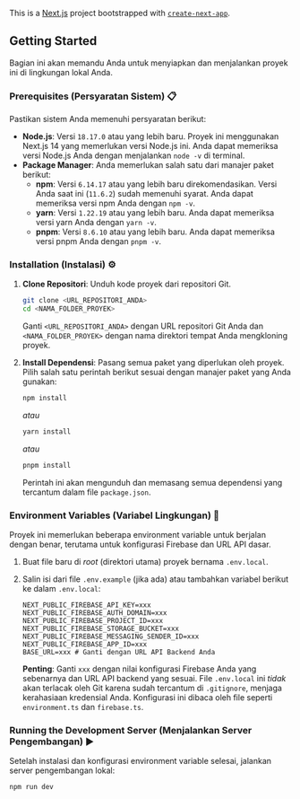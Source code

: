 This is a [Next.js](https://nextjs.org/) project bootstrapped with [`create-next-app`](https://github.com/vercel/next.js/tree/canary/packages/create-next-app).

## Getting Started

Bagian ini akan memandu Anda untuk menyiapkan dan menjalankan proyek ini di lingkungan lokal Anda.

### Prerequisites (Persyaratan Sistem) 📋

Pastikan sistem Anda memenuhi persyaratan berikut:

- **Node.js**: Versi `18.17.0` atau yang lebih baru. Proyek ini menggunakan Next.js 14 yang memerlukan versi Node.js ini. Anda dapat memeriksa versi Node.js Anda dengan menjalankan `node -v` di terminal.
- **Package Manager**: Anda memerlukan salah satu dari manajer paket berikut:
  - **npm**: Versi `6.14.17` atau yang lebih baru direkomendasikan. Versi Anda saat ini (`11.6.2`) sudah memenuhi syarat. Anda dapat memeriksa versi npm Anda dengan `npm -v`.
  - **yarn**: Versi `1.22.19` atau yang lebih baru. Anda dapat memeriksa versi yarn Anda dengan `yarn -v`.
  - **pnpm**: Versi `8.6.10` atau yang lebih baru. Anda dapat memeriksa versi pnpm Anda dengan `pnpm -v`.

### Installation (Instalasi) ⚙️

1.  **Clone Repositori**: Unduh kode proyek dari repositori Git.

    ```bash
    git clone <URL_REPOSITORI_ANDA>
    cd <NAMA_FOLDER_PROYEK>
    ```

    Ganti `<URL_REPOSITORI_ANDA>` dengan URL repositori Git Anda dan `<NAMA_FOLDER_PROYEK>` dengan nama direktori tempat Anda mengkloning proyek.

2.  **Install Dependensi**: Pasang semua paket yang diperlukan oleh proyek. Pilih salah satu perintah berikut sesuai dengan manajer paket yang Anda gunakan:
    ```bash
    npm install
    ```
    _atau_
    ```bash
    yarn install
    ```
    _atau_
    ```bash
    pnpm install
    ```
    Perintah ini akan mengunduh dan memasang semua dependensi yang tercantum dalam file `package.json`.

### Environment Variables (Variabel Lingkungan) 🔑

Proyek ini memerlukan beberapa environment variable untuk berjalan dengan benar, terutama untuk konfigurasi Firebase dan URL API dasar.

1.  Buat file baru di _root_ (direktori utama) proyek bernama `.env.local`.
2.  Salin isi dari file `.env.example` (jika ada) atau tambahkan variabel berikut ke dalam `.env.local`:

    ```env
    NEXT_PUBLIC_FIREBASE_API_KEY=xxx
    NEXT_PUBLIC_FIREBASE_AUTH_DOMAIN=xxx
    NEXT_PUBLIC_FIREBASE_PROJECT_ID=xxx
    NEXT_PUBLIC_FIREBASE_STORAGE_BUCKET=xxx
    NEXT_PUBLIC_FIREBASE_MESSAGING_SENDER_ID=xxx
    NEXT_PUBLIC_FIREBASE_APP_ID=xxx
    BASE_URL=xxx # Ganti dengan URL API Backend Anda
    ```

    **Penting**: Ganti `xxx` dengan nilai konfigurasi Firebase Anda yang sebenarnya dan URL API backend yang sesuai. File `.env.local` ini _tidak_ akan terlacak oleh Git karena sudah tercantum di `.gitignore`, menjaga kerahasiaan kredensial Anda. Konfigurasi ini dibaca oleh file seperti `environment.ts` dan `firebase.ts`.

### Running the Development Server (Menjalankan Server Pengembangan) ▶️

Setelah instalasi dan konfigurasi environment variable selesai, jalankan server pengembangan lokal:

```bash
npm run dev
```

